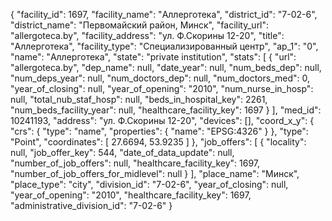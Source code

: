 {
    "facility_id": 1697,
    "facility_name": "Аллерготека",
    "district_id": "7-02-6",
    "district_name": "Первомайский район, Минск",
    "facility_url": "allergoteca.by",
    "facility_address": "ул. Ф.Скорины 12-20",
    "title": "Аллерготека",
    "facility_type": "Специализированный центр",
    "ap_1": "0",
    "name": "Аллерготека",
    "state": "private institution",
    "stats": [
        {
            "url": "allergoteca.by",
            "dep_name": null,
            "date_year": null,
            "num_beds_dep": null,
            "num_deps_year": null,
            "num_doctors_dep": null,
            "num_doctors_med": 0,
            "year_of_closing": null,
            "year_of_opening": "2010",
            "num_nurse_in_hosp": null,
            "total_nub_staf_hosp": null,
            "beds_in_hospital_key": 2261,
            "num_beds_facility_year": null,
            "healthcare_facility_key": 1697
        }
    ],
    "med_id": 10241193,
    "address": "ул. Ф.Скорины 12-20",
    "devices": [],
    "coord_x_y": {
        "crs": {
            "type": "name",
            "properties": {
                "name": "EPSG:4326"
            }
        },
        "type": "Point",
        "coordinates": [
            27.6694,
            53.9235
        ]
    },
    "job_offers": [
        {
            "locality": null,
            "job_offer_key": 544,
            "date_of_data_update": null,
            "number_of_job_offers": null,
            "healthcare_facility_key": 1697,
            "number_of_job_offers_for_midlevel": null
        }
    ],
    "place_name": "Минск",
    "place_type": "city",
    "division_id": "7-02-6",
    "year_of_closing": null,
    "year_of_opening": "2010",
    "healthcare_facility_key": 1697,
    "administrative_division_id": "7-02-6"
}